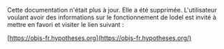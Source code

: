 Cette documentation n'était plus à jour. Elle a été supprimée. L'utilisateur voulant avoir des informations sur le fonctionnement de lodel est invité à mettre en favori et visiter le lien suivant :

[https://objs-fr.hypotheses.org](https://objs-fr.hypotheses.org/)

